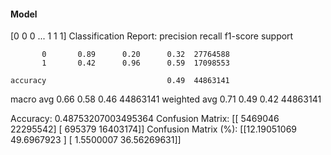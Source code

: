 #### Model
[0 0 0 ... 1 1 1]
Classification Report:
              precision    recall  f1-score   support

           0       0.89      0.20      0.32  27764588
           1       0.42      0.96      0.59  17098553

    accuracy                           0.49  44863141
   macro avg       0.66      0.58      0.46  44863141
weighted avg       0.71      0.49      0.42  44863141

Accuracy: 0.48753207003495364
Confusion Matrix:
[[ 5469046 22295542]
 [  695379 16403174]]
Confusion Matrix (%):
[[12.19051069 49.6967923 ]
 [ 1.5500007  36.56269631]]

